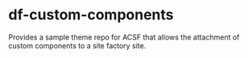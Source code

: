 # df-custom-components
Provides a sample theme repo for ACSF that allows the attachment of custom components to a site factory site.
